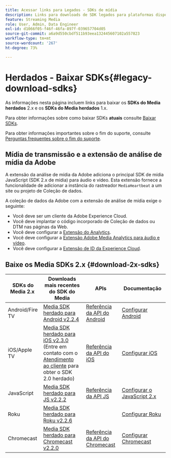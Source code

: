 ```yaml
---
title: Acessar links para Legados - SDKs de mídia
description: Links para downloads de SDK legados para plataformas disponíveis, incluindo Android, iOS, JavaScript, Chromecast e Roku.
feature: Streaming Media
role: User, Admin, Data Engineer
exl-id: d1066f05-f46f-46fa-897f-039657704d05
source-git-commit: a6a9d550cbdf511b93eea132445607102a557823
workflow-type: tm+mt
source-wordcount: '267'
ht-degree: 73%

---
```


# Herdados - Baixar SDKs{#legacy-download-sdks}

As informações nesta página incluem links para baixar os **SDKs do Media herdados** 2.x e os **SDKs do Media herdados** 1.x.

Para obter informações sobre como baixar SDKs **atuais** consulte [Baixar SDKs](/help/getting-started/download-sdks.md).

Para obter informações importantes sobre o fim do suporte, consulte [Perguntas frequentes sobre o fim do suporte](/help/additional-resources/end-of-support-faqs.md).

## Mídia de transmissão e a extensão de análise de mídia da Adobe

A extensão da análise de mídia da Adobe adiciona o principal SDK de mídia JavaScript (SDK 2.x de mídia) para áudio e vídeo. Esta extensão fornece a funcionalidade de adicionar a instância do rastreador `MediaHeartbeat` a um site ou projeto de Coleção de dados.

A coleção de dados da Adobe com a extensão de análise de mídia exige o seguinte:
* Você deve ser um cliente da Adobe Experience Cloud.
* Você deve implantar o código incorporado de Coleção de dados ou DTM nas páginas da Web.
* Você deve configurar a [Extensão do Analytics](https://experienceleague.adobe.com/docs/experience-platform/tags/extensions/adobe/analytics/overview.html?lang=pt-BR).
* Você deve configurar a [Extensão Adobe Media Analytics para áudio e vídeo](https://experienceleague.adobe.com/docs/experience-platform/tags/extensions/client/media-analytics/overview.html).
* Você deve configurar a [Extensão de ID da Experience Cloud](https://experienceleague.adobe.com/docs/experience-platform/tags/extensions/adobe/id-service/overview.html?lang=pt-BR).

## Baixe os Media SDKs 2.x {#download-2x-sdks}

| SDKs do Media 2.x  | Downloads mais recentes do SDK do Media |  APIs   |  Documentação  |
| --- | --- | --- | --- |
| Android/Fire TV | [Media SDK herdado para Android v2.2.4](https://github.com/Adobe-Marketing-Cloud/media-sdks/releases/tag/android-v2.2.4) | [Referência da API do Android](https://adobe-marketing-cloud.github.io/media-sdks/reference/android/) | [Configurar Android](/help/legacy/media-sdk/setup/set-up-android.md) |
| iOS/Apple TV | [Media SDK herdado para iOS v2.3.0](https://github.com/Adobe-Marketing-Cloud/media-sdks/releases/tag/ios-v2.3.0) (Entre em contato com o [Atendimento ao cliente](https://helpx.adobe.com/br/marketing-cloud/contact-support.html) para obter o SDK 2.0 herdado) | [Referência da API do iOS](https://adobe-marketing-cloud.github.io/media-sdks/reference/ios/) | [Configurar iOS](/help/legacy/media-sdk/setup/set-up-ios.md) |
| JavaScript | [Media SDK herdado para JS v2.2.2](https://github.com/Adobe-Marketing-Cloud/media-sdks/releases/tag/js-v2.2.2) | [Referência da API JS](https://adobe-marketing-cloud.github.io/media-sdks/reference/javascript/) | [Configurar o JavaScript 2.x](/help/legacy/media-sdk/setup/setup-javascript/set-up-js-2.md) |
| Roku | [Media SDK herdado para Roku v2.2.6](https://github.com/Adobe-Marketing-Cloud/media-sdks/releases/tag/roku-v2.2.6) | | [Configurar Roku](/help/implementation/media-sdk/setup/set-up-roku.md) |
| Chromecast | [Media SDK herdado para Chromecast v2.2.0](https://github.com/Adobe-Marketing-Cloud/media-sdks/releases/tag/chromecast-v2.2.0) | [Referência da API do Chromecast](https://adobe-marketing-cloud.github.io/media-sdks/reference/chromecast/) | [Configurar Chromecast ](/help/implementation/media-sdk/setup/set-up-chromecast.md) |
